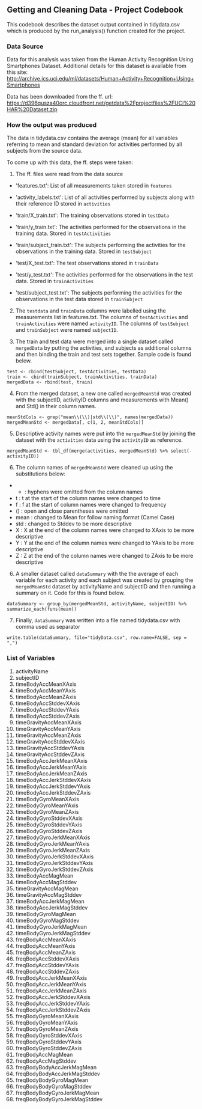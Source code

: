 ## Getting and Cleaning Data - Project Codebook

This codebook describes the dataset output contained in tidydata.csv which is produced by the run_analysis() function created for the project.

### Data Source

Data for this analysis was taken from the Human Activity Recognition Using Smartphones Dataset. Additional details for this dataset is available from this site: http://archive.ics.uci.edu/ml/datasets/Human+Activity+Recognition+Using+Smartphones

Data has been downloaded from the ff. url: https://d396qusza40orc.cloudfront.net/getdata%2Fprojectfiles%2FUCI%20HAR%20Dataset.zip

### How the output was produced

The data in tidydata.csv contains the average (mean) for all variables referring to mean and standard deviation for activities performed by all subjects from the source data.

To come up with this data, the ff. steps were taken:

1. The ff. files were read from the data source

  * 'features.txt': List of all measurements taken stored in `features`
  * 'activity_labels.txt': List of all activities performed by subjects along with their reference ID stored in `activities`

  * 'train/X_train.txt': The training observations stored in `testData`
  * 'train/y_train.txt': The activities performed for the observations in the training data. Stored in `testActivities`
  * 'train/subject_train.txt': The subjects performing the activities for the observations in the training data. Stored in `testSubject`

  * 'test/X_test.txt': The test observations stored in `trainData`
  * 'test/y_test.txt': The activities performed for the observations in the test data. Stored in `trainActivities`
  * 'test/subject_test.txt': The subjects performing the activities for the observations in the test data stored in `trainSubject` 
  
2. The `testdata` and `trainData` columns were labelled using the measurements list in features.txt. The columns of `testActivities` and `trainActivities` were named `activityID`. The columns of `testSubject` and `trainSubject` were named `subjectID`.

3. The train and test data were merged into a single dataset called `mergedData` by putting the activities, and subjects as additional columns and then binding the train and test sets together. Sample code is found below.

  ```
  test <- cbind(testSubject, testActivities, testData)
  train <- cbind(trainSubject, trainActivities, trainData)
  mergedData <- rbind(test, train)
  ```

4. From the merged dataset, a new one called `mergedMeanStd` was created with the subjectID, activityID columns and measurements with Mean() and Std() in their column names.

  ```
  meanStdCols <- grep("mean\\(\\)|std\\(\\)", names(mergedData))
  mergedMeanStd <- mergedData[, c(1, 2, meanStdCols)]
  ```

5. Descriptive activity names were put into the `mergedMeanStd` by joining the dataset with the `activities` data using the `activityID` as reference.

  ```
  mergedMeanStd <- tbl_df(merge(activities, mergedMeanStd) %>% select(-activityID))
  ```

6. The column names of `mergedMeanStd` were cleaned up using the substitutions below:

  * - : hyphens were omitted from the column names
  * t : t at the start of the column names were changed to time
  * f : f at the start of column names were changed to frequency
  * () : open and close parentheses were omitted
  * mean : changed to Mean for follow naming format (Camel Case)
  * std : changed to Stddev to be more descriptive
  * X : X at the end of the column names were changed to XAxis to be more descriptive
  * Y : Y at the end of the column names were changed to YAxis to be more descriptive
  * Z : Z at the end of the column names were changed to ZAxis to be more descriptive 
  
6. A smaller dataset called `dataSummary` with the the average of each variable for each activity and each subject was created by grouping the `mergedMeanStd` dataset by activityName and subjectID and then running a summary on it. Code for this is found below.

  ```
  dataSummary <- group_by(mergedMeanStd, activityName, subjectID) %>% summarize_each(funs(mean))
  ```

7. Finally, `dataSummary` was written into a file named tidydata.csv with comma used as separator

  ```
  write.table(dataSummary, file="tidyData.csv", row.name=FALSE, sep = ",")
  ```
  
### List of Variables

1. activityName
2. subjectID
3. timeBodyAccMeanXAxis
4. timeBodyAccMeanYAxis
5. timeBodyAccMeanZAxis
6. timeBodyAccStddevXAxis
7. timeBodyAccStddevYAxis
8. timeBodyAccStddevZAxis
9. timeGravityAccMeanXAxis
10. timeGravityAccMeanYAxis
11. timeGravityAccMeanZAxis
12. timeGravityAccStddevXAxis
13. timeGravityAccStddevYAxis
14. timeGravityAccStddevZAxis
15. timeBodyAccJerkMeanXAxis
16. timeBodyAccJerkMeanYAxis
17. timeBodyAccJerkMeanZAxis
18. timeBodyAccJerkStddevXAxis
19. timeBodyAccJerkStddevYAxis
20. timeBodyAccJerkStddevZAxis
21. timeBodyGyroMeanXAxis
22. timeBodyGyroMeanYAxis
23. timeBodyGyroMeanZAxis
24. timeBodyGyroStddevXAxis
25. timeBodyGyroStddevYAxis
26. timeBodyGyroStddevZAxis
27. timeBodyGyroJerkMeanXAxis
28. timeBodyGyroJerkMeanYAxis
29. timeBodyGyroJerkMeanZAxis
30. timeBodyGyroJerkStddevXAxis
31. timeBodyGyroJerkStddevYAxis
32. timeBodyGyroJerkStddevZAxis
33. timeBodyAccMagMean
34. timeBodyAccMagStddev
35. timeGravityAccMagMean
36. timeGravityAccMagStddev
37. timeBodyAccJerkMagMean
38. timeBodyAccJerkMagStddev
39. timeBodyGyroMagMean
40. timeBodyGyroMagStddev
41. timeBodyGyroJerkMagMean
42. timeBodyGyroJerkMagStddev
43. freqBodyAccMeanXAxis
44. freqBodyAccMeanYAxis
45. freqBodyAccMeanZAxis
46. freqBodyAccStddevXAxis
47. freqBodyAccStddevYAxis
48. freqBodyAccStddevZAxis
49. freqBodyAccJerkMeanXAxis
50. freqBodyAccJerkMeanYAxis
51. freqBodyAccJerkMeanZAxis
52. freqBodyAccJerkStddevXAxis
53. freqBodyAccJerkStddevYAxis
54. freqBodyAccJerkStddevZAxis
55. freqBodyGyroMeanXAxis
56. freqBodyGyroMeanYAxis
57. freqBodyGyroMeanZAxis
58. freqBodyGyroStddevXAxis
59. freqBodyGyroStddevYAxis
60. freqBodyGyroStddevZAxis
61. freqBodyAccMagMean
62. freqBodyAccMagStddev
63. freqBodyBodyAccJerkMagMean
64. freqBodyBodyAccJerkMagStddev
65. freqBodyBodyGyroMagMean
66. freqBodyBodyGyroMagStddev
67. freqBodyBodyGyroJerkMagMean
68. freqBodyBodyGyroJerkMagStddev
